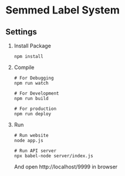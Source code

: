 # Semmed Label System

## Settings

1. Install Package
    ```
    npm install
    ```

2. Compile
    ```
    # For Debugging
    npm run watch

    # For Development
    npm run build

    # For production
    npm run deploy
    ```

3. Run
    ```
    # Run website
    node app.js
    
    # Run API server
    npx babel-node server/index.js
    ```
    And open http://localhost/9999 in browser
